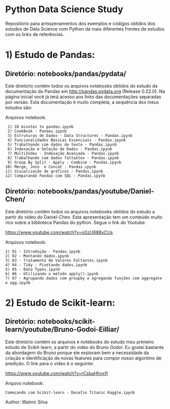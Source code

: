 # Python Data Science Study

Repositório para armazenamentos dos exemplos e códigos obtidos dos estudos de Data Science com Python da mais diferentes frentes de estudos com os links de referências.

# 1) Estudo de Pandas:

## Diretório: notebooks/pandas/pydata/

Este diretório contém todos os arquivos notebooks obtidos do estudo da documentação do Pandas em http://pandas.pydata.org (Release 0.22.0). 
Na página inicial você já terá acesso aos links das documentações separadas por versão. Esta documentação é muito completa, a sequência dos meus estudos são:

Arquivos notebook:

	 1) 10 minutes to pandas.ipynb
	 2) CookBook - Pandas.ipynb
	 3) Estruturas de Dados - Data Structures - Pandas.ipynb
	 4) Funcionalidades Básicas Essenciais - Pandas.ipynb
	 5) Trabalhando com dados de texto - Pandas.ipynb
	 6) Indexação e Seleção de Dados - Pandas.ipynb
	 7) MultiIndex - Indexação Avançada - Pandas.ipynb
	 8) Trabalhando com dados faltantes - Pandas.ipynb
	 9) Group By Split - Apply - Combine - Pandas.ipynb
    10) Merge, Join  e Concat - Pandas.ipynb
    11) Visualização de gráficos - Pandas.ipynb
    12) Comparando Pandas com SQL - Pandas.ipynb


## Diretório: notebooks/pandas/youtube/Daniel-Chen/ 

Este diretório contém todos os arquivos notebooks obtidos do estudo a partir do vídeo do Daniel-Chen.
Esta apresentação tem um conteúdo muito rico sobre a biblioteca Pandas do python. Segue o link do Youtube:

https://www.youtube.com/watch?v=oGzU688xCUs

Arquivos notebook:

	1) 01 - Introdução - Pandas.ipynb
	2) 02 - Montando dados.ipynb
	3) 03 - Tratamento de Valores Faltantes.ipynb
	4) 04 - Tidy - Pivotando dados.ipynb
	5) 05 - Data Types.ipynb
	6) 06 - Utilizando o método apply().ipynb
	7) 07 - Agrupando dados com groupby e agregando funções com aggregate e agg.ipynb    
    
# 2) Estudo de Scikit-learn:

## Diretório: notebooks/scikit-learn/youtube/Bruno-Godoi-Eilliar/ 

Este diretório contém os arquivos e notebooks do estudo meu primeiro estudo de Scikit-learn, a partir do video do Bruno Godoi. Eu gostei bastante da abordagem do Bruno porque ele exploram bem a necessidade da criação e identificação de novas features para compor nosso algoritmo de predição. O link para o video é o seguinte:

https://www.youtube.com/watch?v=rCsbaHhvxfI

Arquivo notebook:

	Começando com Scikit-learn - Desafio Titanic Kaggle.ipynb


Author: Walmir Silva
  
